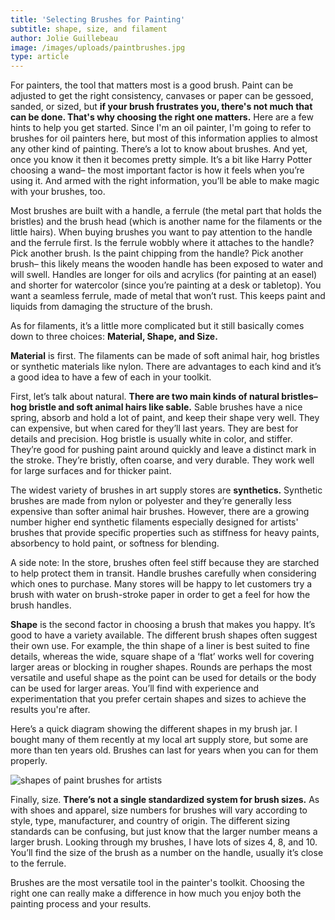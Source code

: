 ```yaml
---
title: 'Selecting Brushes for Painting'
subtitle: shape, size, and filament
author: Jolie Guillebeau
image: /images/uploads/paintbrushes.jpg
type: article
---
```

For painters, the tool that matters most is a good brush. Paint can be adjusted to get the right consistency, canvases or paper can be gessoed, sanded, or sized, but **if your brush frustrates you, there's not much that can be done. That's why choosing the right one matters.** Here are a few hints to help you get started. Since I'm an oil painter, I'm going to refer to brushes for oil painters here, but most of this information applies to almost any other kind of painting. There’s a lot to know about brushes. And yet, once you know it then it becomes pretty simple. It’s a bit like Harry Potter choosing a wand– the most important factor is how it feels when you’re using it. And armed with the right information, you’ll be able to make magic with your brushes, too.

Most brushes are built with a handle, a ferrule (the metal part that holds the bristles) and the brush head (which is another name for the filaments or the little hairs). When buying brushes you want to pay attention to the handle and the ferrule first. Is the ferrule wobbly where it attaches to the handle? Pick another brush. Is the paint chipping from the handle? Pick another brush– this likely means the wooden handle has been exposed to water and will swell. Handles are longer for oils and acrylics (for painting at an easel) and shorter for watercolor (since you’re painting at a desk or tabletop). You want a seamless ferrule, made of metal that won’t rust. This keeps paint and liquids from damaging the structure of the brush.

As for filaments, it’s a little more complicated but it still basically comes down to three choices: **Material, Shape, and Size.**

**Material** is first. The filaments can be made of soft animal hair, hog bristles or synthetic materials like nylon. There are advantages to each kind and it’s a good idea to have a few of each in your toolkit.

First, let’s talk about natural. **There are two main kinds of natural bristles–hog bristle and soft animal hairs like sable.** Sable brushes have a nice spring, absorb and hold a lot of paint, and keep their shape very well. They can expensive, but when cared for they’ll last years. They are best for details and precision. Hog bristle is usually white in color, and stiffer. They’re good for pushing paint around quickly and leave a distinct mark in the stroke. They’re bristly, often coarse, and very durable. They work well for large surfaces and for thicker paint.

The widest variety of brushes in art supply stores are **synthetics.** Synthetic brushes are made from nylon or polyester and they’re generally less expensive than softer animal hair brushes. However, there are a growing number higher end synthetic filaments especially designed for artists' brushes that provide specific properties such as stiffness for heavy paints, absorbency to hold paint, or softness for blending.

A side note: In the store, brushes often feel stiff because they are starched to help protect them in transit. Handle brushes carefully when considering which ones to purchase. Many stores will be happy to let customers try a brush with water on brush-stroke paper in order to get a feel for how the brush handles.

**Shape** is the second factor in choosing a brush that makes you happy. It’s good to have a variety available. The different brush shapes often suggest their own use.  For example, the thin shape of a liner is best suited to fine details, whereas the wide, square shape of a ‘flat’ works well for covering larger areas or blocking in rougher shapes.  Rounds are perhaps the most versatile and useful shape as the point can be used for details or the body can be used for larger areas.  You’ll find with experience and experimentation that you prefer certain shapes and sizes to achieve the results you're after.

Here’s a quick diagram showing the different shapes in my brush jar. I bought many of them recently at my local art supply store, but some are more than ten years old. Brushes can last for years when you can for them properly.

<img src="/images/uploads/paint-brush-shapes_jolie-guillebeau.jpg" alt="shapes of paint brushes for artists" title="shapes of paint brushes for artists">


Finally, size. **There’s not a single standardized system for brush sizes.** As with shoes and apparel, size numbers for brushes will vary according to style, type, manufacturer, and country of origin. The different sizing standards can be confusing, but just know that the larger number means a larger brush. Looking through my brushes, I have lots of sizes 4, 8, and 10. You’ll find the size of the brush as a number on the handle, usually it’s close to the ferrule.

Brushes are the most versatile tool in the painter's toolkit. Choosing the right one can really make a difference in how much you enjoy both the painting process and your results.
